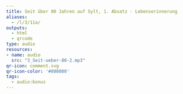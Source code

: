 ```yaml
---
title: Seit über 80 Jahren auf Sylt, 1. Absatz - Lebenserinnerung
aliases:
  - /l/3/11a/
outputs:
  - html
  - qrcode
type: audio
resources:
- name: audio
  src: "3_Seit-ueber-80-2.mp3"
qr-icon: comment.svg
qr-icon-color: '#808080'
tags:
  - audio:bonus
---
```

